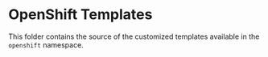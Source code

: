 # OpenShift Templates

This folder contains the source of the customized templates available in the `openshift` namespace.
